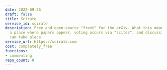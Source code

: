 ```yaml
---
date: 2022-09-26
draft: false
title: Scirate
service_id: scirate
description: Free and open-source "front" for the arXiv. What this means is it is
  a place where papers appear, voting occurs via "scites", and discussion via comments
  can take place.
service_url: https://scirate.com
cost: completely_free
functions:
- commenting
repo_count: 0
---
```



